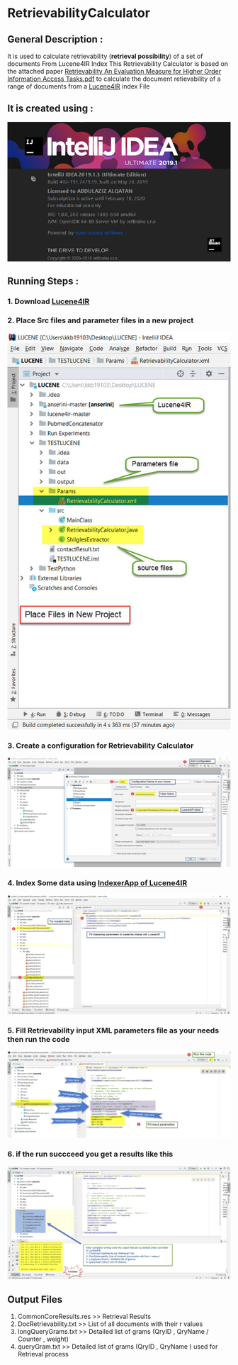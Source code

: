 # RetrievabilityCalculator

General Description :
---------------------
It is used to calculate retrievability (**retrieval possibility**) of a set of documents From Lucene4IR Index
This Retrievability Calculator is based on the attached paper 
[Retrievability An Evaluation Measure for Higher Order Information Access Tasks.pdf](https://github.com/ABDULAZIZALQATAN/RetrievabilityCalculator/blob/master/Retrievability%20An%20Evaluation%20Measure%20for%20Higher%20Order%20Information%20Access%20Tasks.pdf)
to calculate the document retievability  of a range of documents from a [Lucene4IR](https://github.com/lucene4ir/lucene4ir/blob/master/README.md) index File 

It is created using :
---
![IntellJ Version 2019.1.3](https://github.com/ABDULAZIZALQATAN/RetrievabilityCalculator/blob/master/Explanations/1-%20IntelliJ%20Version.jpg)

Running Steps :
-------------------------
### 1. Download [Lucene4IR](https://github.com/lucene4ir/lucene4ir/blob/master/README.md)
### 2. Place Src files and parameter files in a new project 
![Place files in a new project](https://github.com/ABDULAZIZALQATAN/RetrievabilityCalculator/blob/master/Explanations/2-%20Placing%20Files.jpg)
### 3. Create a configuration for Retrievability Calculator 
![Create Configuration](https://github.com/ABDULAZIZALQATAN/RetrievabilityCalculator/blob/master/Explanations/3-%20Configuration.jpg)
### 4. Index Some data using [IndexerApp of Lucene4IR](https://github.com/lucene4ir/lucene4ir/blob/master/README.md) 
![Indexing Data](https://github.com/ABDULAZIZALQATAN/RetrievabilityCalculator/blob/master/Explanations/4-%20Index%20Data.jpg)
### 5. Fill Retrievability input XML parameters file as your needs then run the code 
![Fill Parameters](https://github.com/ABDULAZIZALQATAN/RetrievabilityCalculator/blob/master/Explanations/6-%20Run%20Code.jpg)
### 6. if the run succceed you get a results like this 
![Output Results](https://github.com/ABDULAZIZALQATAN/RetrievabilityCalculator/blob/master/Explanations/7-%20Output.jpg)
 
Output Files 
---
1. CommonCoreResults.res >> Retrieval Results
2. DocRetrievability.txt >> List of all documents with their r values 
3. longQueryGrams.txt >> Detailed list of grams (QryID , QryName / Counter , weight)
4. queryGram.txt >> Detailed list of grams (QryID , QryName ) used for Retrieval process

